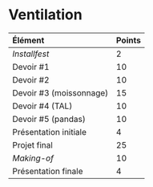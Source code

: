# Ventilation



| Élément | Points |
| :--- | :--- |
| _Installfest_ | 2 |
| Devoir \#1 | 10 |
| Devoir \#2 | 10 |
| Devoir \#3 \(moissonnage\) | 15 |
| Devoir \#4 \(TAL\) | 10 |
| Devoir \#5 \(pandas\) | 10 |
| Présentation initiale | 4 |
| Projet final | 25 |
| _Making-of_ | 10 |
| Présentation finale | 4 |



